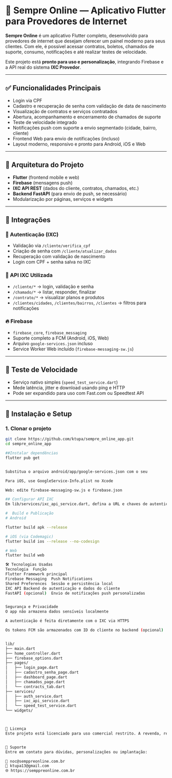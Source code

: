 # 📱 Sempre Online — Aplicativo Flutter para Provedores de Internet

**Sempre Online** é um aplicativo Flutter completo, desenvolvido para provedores de internet que desejam oferecer um painel moderno para seus clientes. Com ele, é possível acessar contratos, boletos, chamados de suporte, consumo, notificações e até realizar testes de velocidade. 

Este projeto está **pronto para uso e personalização**, integrando Firebase e a API real do sistema **IXC Provedor**.

---

## ✅ Funcionalidades Principais

- Login via CPF
- Cadastro e recuperação de senha com validação de data de nascimento
- Visualização de contratos e serviços contratados
- Abertura, acompanhamento e encerramento de chamados de suporte
- Teste de velocidade integrado
- Notificações push com suporte a envio segmentado (cidade, bairro, cliente)
- Frontend Web para envio de notificações (incluso)
- Layout moderno, responsivo e pronto para Android, iOS e Web

---

## 🧱 Arquitetura do Projeto

- **Flutter** (frontend mobile e web)
- **Firebase** (mensagens push)
- **IXC API REST** (dados do cliente, contratos, chamados, etc.)
- **Backend FastAPI** (para envio de push, se necessário)
- Modularização por páginas, serviços e widgets

---

## 🔌 Integrações

### 🔐 Autenticação (IXC)
- Validação via `/cliente/verifica_cpf`
- Criação de senha com `/cliente/atualizar_dados`
- Recuperação com validação de nascimento
- Login com CPF + senha salva no IXC

### 📡 API IXC Utilizada
- `/cliente/*` → login, validação e senha
- `/chamado/*` → listar, responder, finalizar
- `/contrato/*` → visualizar planos e produtos
- `/clientes/cidades`, `/clientes/bairros`, `/clientes` → filtros para notificações

### 🔥 Firebase
- `firebase_core`, `firebase_messaging`
- Suporte completo a FCM (Android, iOS, Web)
- Arquivo `google-services.json` incluso
- Service Worker Web incluído (`firebase-messaging-sw.js`)

---

## 🧪 Teste de Velocidade

- Serviço nativo simples (`speed_test_service.dart`)
- Mede latência, jitter e download usando ping e HTTP
- Pode ser expandido para uso com Fast.com ou Speedtest API

---

## 🚀 Instalação e Setup

### 1. Clonar o projeto
```bash
git clone https://github.com/ktupa/sempre_online_app.git
cd sempre_online_app

##Instalar dependências
flutter pub get


Substitua o arquivo android/app/google-services.json com o seu

Para iOS, use GoogleService-Info.plist no Xcode

Web: edite firebase-messaging-sw.js e firebase.json

## Configurar API IXC
Em lib/services/ixc_api_service.dart, defina a URL e chaves de autenticação

#  Build e Publicação
# Android

flutter build apk --release

# iOS (via Codemagic)
flutter build ios --release --no-codesign

# Web
flutter build web

🛠️ Tecnologias Usadas
Tecnologia	Função
Flutter	Framework principal
Firebase Messaging	Push Notifications
Shared Preferences	Sessão e persistência local
IXC API	Backend de autenticação e dados do cliente
FastAPI (opcional)	Envio de notificações push personalizadas


Segurança e Privacidade
O app não armazena dados sensíveis localmente

A autenticação é feita diretamente com o IXC via HTTPS

Os tokens FCM são armazenados com ID do cliente no backend (opcional)


lib/
├── main.dart
├── home_controller.dart
├── firebase_options.dart
├── pages/
│   ├── login_page.dart
│   ├── cadastro_senha_page.dart
│   ├── dashboard_page.dart
│   ├── chamados_page.dart
│   └── contracts_tab.dart
├── services/
│   ├── auth_service.dart
│   ├── ixc_api_service.dart
│   └── speed_test_service.dart
└── widgets/



📄 Licença
Este projeto está licenciado para uso comercial restrito. A revenda, redistribuição ou modificação para terceiros deve ser previamente autorizada.


🤝 Suporte
Entre em contato para dúvidas, personalizações ou implantação:

📧 noc@semppreonline.com.br
📧 ktupa13@gmail.com
🌐 https://semppreonline.com.br